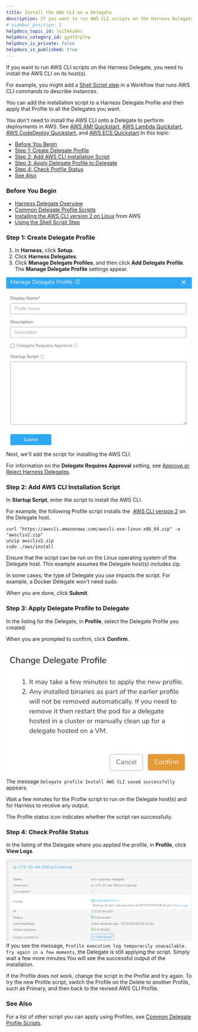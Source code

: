 ```yaml
---
title: Install the AWS CLI on a Delegate
description: If you want to run AWS CLI scripts on the Harness Delegate, you need to install the AWS CLI on its host(s). For example, you might add a Shell Script step in a Workflow that runs AWS CLI commands to…
# sidebar_position: 2
helpdocs_topic_id: lei5kks8nc
helpdocs_category_id: gyd73rp7np
helpdocs_is_private: false
helpdocs_is_published: true
---
```


If you want to run AWS CLI scripts on the Harness Delegate, you need to install the AWS CLI on its host(s).

For example, you might add a [Shell Script step](../../../continuous-delivery/model-cd-pipeline/workflows/capture-shell-script-step-output.md) in a Workflow that runs AWS CLI commands to describe instances.

You can add the installation script to a Harness Delegate Profile and then apply that Profile to all the Delegates you want.

You don't need to install the AWS CLI onto a Delegate to perform deployments in AWS. See [AWS AMI Quickstart](https://docs.harness.io/article/wfk9o0tsjb-aws-ami-deployments), [AWS Lambda Quickstart](https://docs.harness.io/article/wy1rjh19ej-aws-lambda-deployments), [AWS CodeDeploy Quickstart](https://docs.harness.io/article/4t14lqxljo-aws-code-deploy-quickstart), and [AWS ECS Quickstart](https://docs.harness.io/article/j39azkrevm-aws-ecs-deployments).In this topic:

* [Before You Begin](#before_you_begin)
* [Step 1: Create Delegate Profile](#step_1_create_delegate_profile)
* [Step 2: Add AWS CLI Installation Script](#step_2_add_aws_cli_installation_script)
* [Step 3: Apply Delegate Profile to Delegate](#step_3_apply_delegate_profile_to_delegate)
* [Step 4: Check Profile Status](#step_4_check_profile_status)
* [See Also](#see_also)

### Before You Begin

* [Harness Delegate Overview](delegate-installation.md)
* [Common Delegate Profile Scripts](../delegate-ref/common-delegate-profile-scripts.md)
* [Installing the AWS CLI version 2 on Linux](https://docs.aws.amazon.com/cli/latest/userguide/install-cliv2-linux.html) from AWS
* [Using the Shell Script Step](../../../continuous-delivery/model-cd-pipeline/workflows/capture-shell-script-step-output.md)

### Step 1: Create Delegate Profile

1. In **Harness**, click **Setup**.
2. Click **Harness Delegates**.
3. Click **Manage Delegate Profiles**, and then click **Add Delegate Profile**. The **Manage Delegate Profile** settings appear.

![](./static/install-the-aws-cli-on-a-delegate-41.png)
Next, we'll add the script for installing the AWS CLI.

For information on the **Delegate Requires Approval** setting, see [Approve or Reject Harness Delegates](approve-or-reject-harness-delegates.md).

### Step 2: Add AWS CLI Installation Script

In **Startup Script**, enter the script to install the AWS CLI.

For example, the following Profile script installs the  [AWS CLI version 2](https://docs.aws.amazon.com/cli/latest/userguide/install-cliv2-linux.html) on the Delegate host.


```
curl "https://awscli.amazonaws.com/awscli-exe-linux-x86_64.zip" -o "awscliv2.zip"  
unzip awscliv2.zip  
sudo ./aws/install
```
Ensure that the script can be run on the Linux operating system of the Delegate host. This example assumes the Delegate host(s) includes zip.

In some cases, the type of Delegate you use impacts the script. For example, a Docker Delegate won't need sudo.

When you are done, click **Submit**.

### Step 3: Apply Delegate Profile to Delegate

In the listing for the Delegate, in **Profile**, select the Delegate Profile you created.

When you are prompted to confirm, click **Confirm**.

![](./static/install-the-aws-cli-on-a-delegate-42.png)
The message `Delegate profile Install AWS CLI saved successfully` appears.

Wait a few minutes for the Profile script to run on the Delegate host(s) and for Harness to receive any output.

The Profile status icon indicates whether the script ran successfully.

### Step 4: Check Profile Status

In the listing of the Delegate where you applied the profile, in **Profile**, click **View Logs**.

![](./static/install-the-aws-cli-on-a-delegate-43.png)
If you see the message, `Profile execution log temporarily unavailable. Try again in a few moments`, the Delegate is still applying the script. Simply wait a few more minutes.You will see the successful output of the installation.

If the Profile does not work, change the script in the Profile and try again. To try the new Profile script, switch the Profile on the Delete to another Profile, such as Primary, and then back to the revised AWS CLI Profile.

### See Also

For a list of other script you can apply using Profiles, see [Common Delegate Profile Scripts](../delegate-ref/common-delegate-profile-scripts.md).

